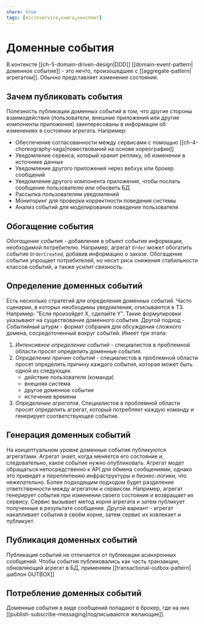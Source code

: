 ```yaml
---
share: true
tags: [microservice,книга,конспект]
---
```

# Доменные события
В контексте [[ch-5-domain-driven-design|DDD]] [[domain-event-pattern|доменное событие]] - это нечто, произошедшее с [[aggregate-pattern|агрегатом]]. Обычно представляет изменение состояния.
## Зачем публиковать события
Полезность публикации доменных событий в том, что другие стороны взаимодействия (пользователи, внешние приложения или другие компоненты приложения) заинтересованы в информации об изменениях в состоянии агрегата. Например:
- Обеспечение согласованности между сервисами с помощью [[ch-4-choreography-saga|повествований на основе хореографии]]
- Уведомление сервиса, который хранит реплику, об изменении в источнике данных
- Уведомление другого приложения через вебхук или брокер сообщений
- Уведомление другого компонента приложения, чтобы послать сообщение пользователю или обновить БД
- Рассылка пользователям уведомлений
- Мониторинг для проверки корректности поведения системы
- Анализ событий для моделирования поведения пользователя
## Обогащение события
*Обогащение события* - добавление в объект события информации, необходимой потребителю. Например, агрегат `Order` может обогатить событие `OrderCreated`, добавив информацию о заказе.
Обогащение события упрощает потребителей, но несет риск снижения стабильности классов событий, а также усилит связность.
## Определение доменных событий
Есть несколько стратегий для определения доменных событий. Часто сценарии, в которых необходимы уведомления, описываются в ТЗ. Например: "Если произойдет X, сделайте Y". Такие формулировки указывают на существование доменного события.
Другой подход - *Событийный штурм* - формат собрания для обсуждения сложного домена, сосредоточенный вокруг событий. Имеет три этапа:
1. *Интенсивное определение событий* - специалистов в проблемной области просят определить доменные события.
2. *Определение причин событий* - специалистов в проблемной области просят определить причину каждого события, которая может быть одной из следующих
	- действие пользователя (команда)
	- внешняя система
	- другое доменное событие
	- истечение времени
3. *Определение агрегатов*. Специалистов в проблемной области просят определить агрегат, который потребляет каждую команду и генерирует соответствующее событие.
## Генерация доменных событий
На концептуальном уровне доменные события публикуются агрегатами. Агрегат знает, когда меняется его состояние и, следовательно, какое событие нужно опубликовать. Агрегат модет обращаться непосредственно к API для обмена сообщениями, однако это приведет к переплетению инфраструктуры и бизнес-логики, что нежелательно.
Более подходящим подходом будет разделение ответственности между агрегатом и сервисом. Например, агрегат генерирует события при изменении своего состояния и возвращает их сервису. Сервис вызывает метод корня агрегата и затем публикует полученные в результате сообщения.
Другой вариант - агрегат накапливает события в своём корне, затем сервис их извлекает и публикует.
## Публикация доменных событий
Публикация событий не отличается от публикации асинхронных сообщений. Чтобы события публиковались как часть транзакции, обновляющей агрегат в БД, применяем [[transactional-outbox-pattern|шаблон OUTBOX]]
## Потребление доменных событий
Доменные события в виде сообщений попадают в брокер, где на них [[publish-subscribe-messaging|подписываются желающие]].